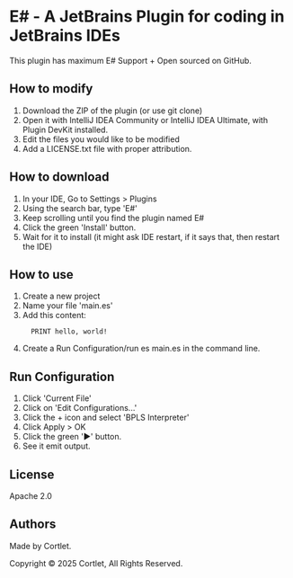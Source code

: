 # E# - A JetBrains Plugin for coding in JetBrains IDEs

This plugin has maximum E# Support + Open sourced on GitHub.

## How to modify

1. Download the ZIP of the plugin (or use git clone)
2. Open it with IntelliJ IDEA Community or IntelliJ IDEA Ultimate, with Plugin DevKit installed.
3. Edit the files you would like to be modified
4. Add a LICENSE.txt file with proper attribution.

## How to download

1. In your IDE, Go to Settings > Plugins
2. Using the search bar, type 'E#'
3. Keep scrolling until you find the plugin named E#
4. Click the green 'Install' button.
5. Wait for it to install (it might ask IDE restart, if it says that, then restart the IDE)

## How to use

1. Create a new project
2. Name your file 'main.es'
3. Add this content:
   ```es
     PRINT hello, world!
   ```
4. Create a Run Configuration/run es main.es in the command line.

## Run Configuration

1. Click 'Current File'
2. Click on 'Edit Configurations...'
3. Click the + icon and select 'BPLS Interpreter'
4. Click Apply > OK
5. Click the green '▶️' button.
6. See it emit output.


## License
Apache 2.0

## Authors
Made by Cortlet.

Copyright ©️ 2025 Cortlet, All Rights Reserved.
